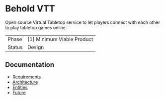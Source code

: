 Behold VTT
==========

Open source Virtual Tabletop service to let players connect with each other to play tabletop games
online.

|||
|-|-|
| Phase | [1] Minimum Viable Product
| Status | Design

## Documentation

* [Requirements](./doc/requirements.md)
* [Architecture](./doc/architecture.md)
* [Entities](./doc/entities.md)
* [Future](./doc/future.md)